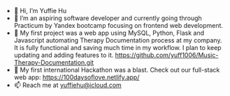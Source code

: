 - 👋 Hi, I’m Yuffie Hu
- 👀 I’m an aspiring software developer and currently going through Practicum by Yandex bootcamp focusing on frontend web development.
- 💞️ My first project was a web app using MySQL, Python, Flask and Javascript automating Therapy Documentation process at my company. It is fully functional and saving much time in my workflow. I plan to keep updating and adding features to it. https://github.com/yuff1006/Music-Therapy-Documentation.git
- 💼 My first international Hackathon was a blast. Check out our full-stack web app: https://100daysoflove.netlify.app/
- 📫 Reach me at yuffiehu@icloud.com

<!---
yuff1006/yuff1006 is a ✨ special ✨ repository because its `README.md` (this file) appears on your GitHub profile.
You can click the Preview link to take a look at your changes.
--->
